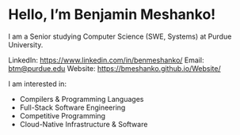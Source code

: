 # Hello, I’m Benjamin Meshanko!

I am a Senior studying Computer Science (SWE, Systems) at Purdue University.

LinkedIn: https://www.linkedin.com/in/benmeshanko/
Email: btm@purdue.edu
Website: https://bmeshanko.github.io/Website/

I am interested in: 
- Compilers & Programming Languages
- Full-Stack Software Engineering
- Competitive Programming
- Cloud-Native Infrastructure & Software
